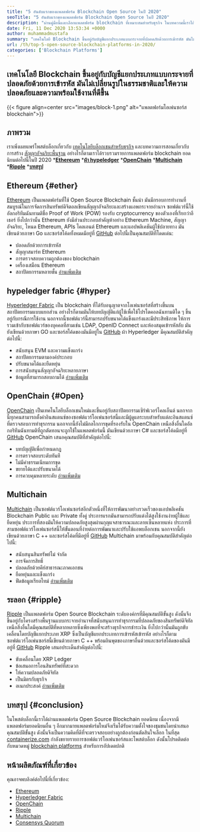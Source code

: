 ```yaml
---
title: "5 อันดับแรกของแพลตฟอร์ม Blockchain Open Source ในปี 2020" 
seoTitle: "5 อันดับแรกของแพลตฟอร์ม Blockchain Open Source ในปี 2020" 
description: "ผ่านคู่มือนี้และเลือกแพลตฟอร์ม blockchain ที่เหมาะสมสำหรับธุรกิจ ในบทความนี้เราได้ให้คำแนะนำสั้น ๆ เกี่ยวกับแพลตฟอร์ม Blockchain ยอดนิยมยอดนิยม" 
date: Fri, 11 Dec 2020 13:53:34 +0000
author: muhammadmustafa
summary: "เทคโนโลยี Blockchain ขึ้นอยู่กับบัญชีแยกประเภทแบบกระจายที่ปลอดภัยด้วยการเข้ารหัส มันไม่เปลี่ยนรูปในธรรมชาติและให้ความปลอดภัยและความพร้อมใช้งานที่ดีขึ้น" 
url: /th/top-5-open-source-blockchain-platforms-in-2020/
categories: ['Blockchain Platforms']
---
```


## เทคโนโลยี Blockchain ขึ้นอยู่กับบัญชีแยกประเภทแบบกระจายที่ปลอดภัยด้วยการเข้ารหัส มันไม่เปลี่ยนรูปในธรรมชาติและให้ความปลอดภัยและความพร้อมใช้งานที่ดีขึ้น

{{< figure align=center src="images/block-1.png" alt="แพลตฟอร์มโอเพ่นซอร์ส blockchain">}}


## ภาพรวม
เราเพิ่งเผยแพร่โพสต์บล็อกเกี่ยวกับ [เทคโนโลยีบล็อกเชนสำหรับธุรกิจ][1] และบทความการสอนเกี่ยวกับการสร้าง [สัญญาอัจฉริยะพื้นฐาน][2] อย่างไรก็ตามเราได้รวบรวมรายการแพลตฟอร์ม blockchain ยอดนิยมต่อไปนี้ในปี 2020
  ***[Ethereum][3]** 
  ***[ผ้า hypeledger][4]** 
  ***[OpenChain][5]** 
  ***[Multichain][6]** 
  ***[Ripple][7]** 
  ***[บทสรุป][8]** 

## Ethereum   {#ether}
[Ethereum][9] เป็นแพลตฟอร์มที่ใช้ Open Source Blockchain ชั้นนำ มันมีกรอบการทำงานที่สมบูรณ์ในการจัดการสินทรัพย์ดิจิตอลเขียนสัญญาอัจฉริยะและสร้างแอพกระจายอำนาจ ซอฟต์แวร์นี้ใช้อัลกอริทึมฉันทามติชื่อ Proof of Work (POW) รองรับ cryptocurrency ของตัวเองที่เรียกว่าอีเธอร์ ยิ่งไปกว่านั้น Ethereum ยังมีส่วนประกอบสำคัญห้าอย่าง Ethereum Machine, สัญญาอัจฉริยะ, โหนด Ethereum, APIs ไคลเอนต์ Ethereum และแอปพลิเคชันผู้ใช้ปลายทาง มันเขียนด้วยภาษา Go และซอร์สโค้ดทั้งหมดมีอยู่ที่ [GitHub][10]
ต่อไปนี้เป็นคุณสมบัติที่โดดเด่น:
  * ปลอดภัยด้วยการเข้ารหัส
  * สัญญาสมาร์ท Ethereum
  * การตรวจสอบความถูกต้องของ blockchain
  * เครื่องเสมือน Ethereum
  * สถาปัตยกรรมหลายชั้น
[อ่านเพิ่มเติม][11]

## hypeledger fabric   {#hyper}
[Hyperledger Fabric][12] เป็น blockchain ที่ได้รับอนุญาตจากโอเพ่นซอร์สที่สร้างขึ้นบนสถาปัตยกรรมแบบแยกส่วน อย่างไรก็ตามมันให้บทบัญญัติแก่ผู้ใช้เพื่อใช้โปรโตคอลฉันทามติใด ๆ ขึ้นอยู่กับกรณีการใช้งาน นอกจากนี้ซอฟต์แวร์นี้สามารถปรับขนาดได้แข็งแกร่งและมีประสิทธิภาพ ให้การรวมเข้ากับซอฟต์แวร์ของบุคคลที่สามเช่น LDAP, OpenID Connect และห้องสมุดเข้ารหัสลับ มันยังเขียนด้วยภาษา GO และซอร์สโค้ดของมันมีอยู่ใน [GitHub][13]
ผ้า Hyperledger มีคุณสมบัติสำคัญต่อไปนี้:
  * สนับสนุน EVM และความแข็งแกร่ง
  * สถาปัตยกรรมตามองค์ประกอบ
  * ปรับขนาดได้และยืดหยุ่น
  * การสนับสนุนสัญญาอัจฉริยะหลายภาษา
  * ข้อมูลที่สามารถสอบถามได้
[อ่านเพิ่มเติม][14]

## OpenChain   {#Open}
[OpenChain][15] เป็นเทคโนโลยีบล็อกเชนใหม่และขึ้นอยู่กับสถาปัตยกรรมเซิร์ฟเวอร์ไคลเอ็นต์ นอกจากนี้ทุกคนสามารถตั้งค่าอินสแตนซ์ของซอฟต์แวร์โอเพ่นซอร์สนี้และมีผู้ดูแลระบบสำหรับแต่ละอินสแตนซ์ที่ตรวจสอบการทำธุรกรรม นอกจากนี้ยังไม่มีกลไกการขุดที่รองรับใน OpenChain เหนือสิ่งอื่นใดอัลกอริทึมฉันทามติที่ถูกตัดทอนจะถูกใช้ในแพลตฟอร์มนี้ มันเขียนด้วยภาษา C# และซอร์สโค้ดมีอยู่ที่ [GitHub][16]
OpenChain เสนอคุณสมบัติที่สำคัญต่อไปนี้:
  * บทบัญญัติเพื่อกำหนดกฎ
  * การตรวจสอบระดับทันที
  * ไม่มีค่าธรรมเนียมการขุด
  * ขยายได้และปรับขนาดได้
  * การควบคุมหลายระดับ
[อ่านเพิ่มเติม][17]

## Multichain
[Multichain][18] เป็นซอฟต์แวร์โอเพ่นซอร์สอีกตัวหนึ่งที่ให้การพัฒนาอย่างรวดเร็วของแอปพลิเคชัน Blockchain Public และ Private ทั้งคู่ ประการแรกมันสามารถปรับแต่งได้สูงใช้งานง่ายผู้ใช้และยืดหยุ่น ประการที่สองมันให้ความปลอดภัยสูงสุดผ่านกุญแจสาธารณะและลายเซ็นหลายแห่ง ประการที่สามซอฟต์แวร์โอเพ่นซอร์สนี้ให้ขั้นตอนที่ง่ายต่อการพัฒนาและปรับใช้แอพบล็อกเชน นอกจากนี้ยังเขียนด้วยภาษา C ++ และซอร์สโค้ดที่มีอยู่ที่ [GitHub][19]
Multichain มาพร้อมกับคุณสมบัติสำคัญต่อไปนี้:
  * สนับสนุนสินทรัพย์ไม่ จำกัด
  * การจัดการสิทธิ์
  * ปลอดภัยด้วยคีย์สาธารณะภาคเอกชน
  * ยืดหยุ่นและแข็งแกร่ง
  * ฟีดข้อมูลเรียลไทม์
[อ่านเพิ่มเติม][18]

## ระลอก   {#ripple}
[Ripple][20] เป็นแพลตฟอร์ม Open Source Blockchain ระดับองค์กรที่มีคุณสมบัติขั้นสูง ดังนั้นจึงขึ้นอยู่กับโครงสร้างพื้นฐานแบบกระจายอำนาจที่สนับสนุนการทำธุรกรรมที่ปลอดภัยของสินทรัพย์ดิจิทัล เหนือสิ่งอื่นใดมีคุณสมบัติที่หลากหลายซึ่งเพียงพอที่จะสร้างธุรกิจการชำระเงิน ยิ่งไปกว่านั้นมันถูกขับเคลื่อนโดยบัญชีแยกประเภท XRP ซึ่งเป็นบัญชีแยกประเภทการเข้ารหัสเข้ารหัส อย่างไรก็ตามซอฟต์แวร์โอเพ่นซอร์สนี้เขียนด้วยภาษา C ++ พร้อมอินพุตของภาษาอื่นด้วยและซอร์สโค้ดของมันมีอยู่ที่ [GitHub][21]
Ripple เสนอประเด็นสำคัญต่อไปนี้:
  * ขับเคลื่อนโดย XRP Ledger
  * ข้อเสนอการโอนสินทรัพย์ที่สะดวก
  * ให้ความปลอดภัยดิจิทัล
  * เป็นมิตรกับธุรกิจ
  * อเนกประสงค์
[อ่านเพิ่มเติม][22]

## บทสรุป   {#conclusion}
ในโพสต์บล็อกนี้เราได้ผ่านแพลตฟอร์ม Open Source Blockchain ยอดนิยม เนื่องจากมีแพลตฟอร์มยอดนิยมอื่น ๆ อีกมากมายแพลตฟอร์มใหม่จึงเริ่มได้รับความตั้งใจของชุมชนโดยนำเสนอคุณสมบัติขั้นสูง ดังนั้นจึงเป็นความคิดที่ดีที่จะตรวจสอบอย่างถูกต้องก่อนตัดสินใจเลือก
ในที่สุด [containerize.com][23] กำลังขยายรายการซอฟต์แวร์โอเพ่นซอร์สและโพสต์บล็อก ดังนั้นโปรดติดต่อกับหมวดหมู่ [blockchain platforms][24] สำหรับการอัปเดตปกติ

## หน้าผลิตภัณฑ์ที่เกี่ยวข้อง
คุณอาจพบลิงค์ต่อไปนี้ที่เกี่ยวข้อง:
  * [Ethereum][9]
  * [Hyperledger Fabric][12]
  * [OpenChain][15]
  * [Ripple][20]
  * [Multichain][25]
  * [Consensys Quorum][26]

  
[1]: https://blog.containerize.com/2020/11/27/how-blockchain-technology-can-upgrade-your-business-strategy/
[2]: https://blog.containerize.com/
[3]: #ether
[4]: #hyper
[5]: #open
[6]: #multi
[7]: #Ripple
[8]: #Conclusion
[9]: https://products.containerize.com/blockchain-platforms/ethereum
[10]: https://github.com/ethereum/go-ethereum
[11]: https://ethereum.org/en/
[12]: https://products.containerize.com/blockchain-platforms/hyperledger-fabric
[13]: https://github.com/hyperledger/fabric
[14]: https://www.hyperledger.org/use/fabric
[15]: https://products.containerize.com/blockchain-platforms/openchain
[16]: https://github.com/openchain/openchain
[17]: https://www.openchain.org/
[18]: https://www.multichain.com/
[19]: https://github.com/MultiChain/multichain
[20]: https://products.containerize.com/blockchain-platforms/ripple
[21]: https://github.com/ripple/rippled
[22]: https://ripple.com/
[23]: https://www.containerize.com/
[24]: https://products.containerize.com/blockchain-platforms/
[25]: https://products.containerize.com/blockchain-platforms/multichain
[26]: https://products.containerize.com/blockchain-platforms/consensys-quorum
